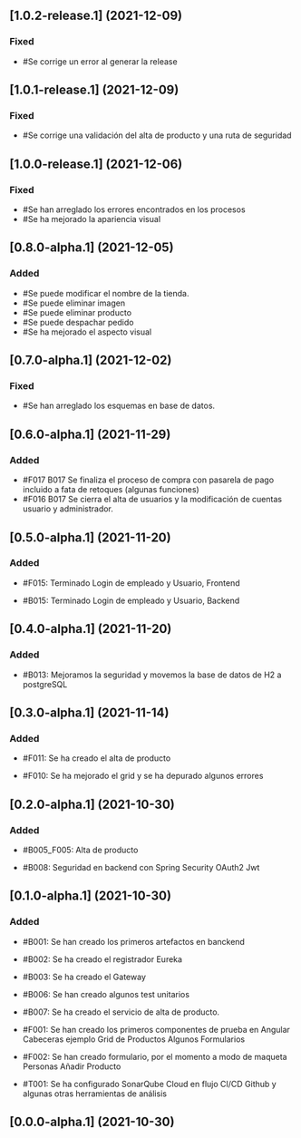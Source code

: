 ## [1.0.2-release.1] (2021-12-09)

### Fixed

- #Se corrige un error al generar la release

## [1.0.1-release.1] (2021-12-09)

### Fixed

- #Se corrige una validación del alta de producto y una ruta de seguridad

## [1.0.0-release.1] (2021-12-06)

### Fixed

- #Se han arreglado los errores encontrados en los procesos
- #Se ha mejorado la apariencia visual


## [0.8.0-alpha.1] (2021-12-05)

### Added

- #Se puede modificar el nombre de la tienda.
- #Se puede eliminar imagen
- #Se puede eliminar producto
- #Se puede despachar pedido
- #Se ha mejorado el aspecto visual

## [0.7.0-alpha.1] (2021-12-02)

### Fixed

- #Se han arreglado los esquemas en base de datos.

## [0.6.0-alpha.1] (2021-11-29)

### Added

- #F017 B017 Se finaliza el proceso de compra con pasarela de pago incluido a fata de retoques (algunas funciones)
- #F016 B017 Se cierra el alta de usuarios y la modificación de cuentas usuario y administrador.

## [0.5.0-alpha.1] (2021-11-20)

### Added

- #F015: Terminado Login de empleado y Usuario, Frontend

- #B015: Terminado Login de empleado y Usuario, Backend

## [0.4.0-alpha.1] (2021-11-20)

### Added

- #B013: Mejoramos la seguridad y movemos la base de datos de H2 a postgreSQL

## [0.3.0-alpha.1] (2021-11-14)

### Added

- #F011: Se ha creado el alta de producto

- #F010: Se ha mejorado el grid y se ha depurado algunos errores

## [0.2.0-alpha.1] (2021-10-30)

### Added

- #B005_F005: Alta de producto

- #B008: Seguridad en backend con Spring Security OAuth2 Jwt

## [0.1.0-alpha.1] (2021-10-30)

### Added

- #B001: Se han creado los primeros artefactos en banckend

- #B002: Se ha creado el registrador Eureka

- #B003: Se ha creado el Gateway

- #B006: Se han creado algunos test unitarios

- #B007: Se ha creado el servicio de alta de producto.

- #F001: Se han creado los primeros componentes de prueba en Angular
  Cabeceras ejemplo
  Grid de Productos
  Algunos Formularios

- #F002: Se han creado formulario, por el momento a modo de maqueta
  Personas
  Añadir Producto

- #T001: Se ha configurado SonarQube Cloud en flujo CI/CD Github y
algunas otras herramientas de análisis

## [0.0.0-alpha.1] (2021-10-30)
